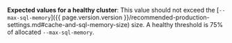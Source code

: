 **Expected values for a healthy cluster**: This value should not exceed the [`--max-sql-memory`]({{ page.version.version }}/recommended-production-settings.md#cache-and-sql-memory-size) size. A healthy threshold is 75% of allocated `--max-sql-memory`.
